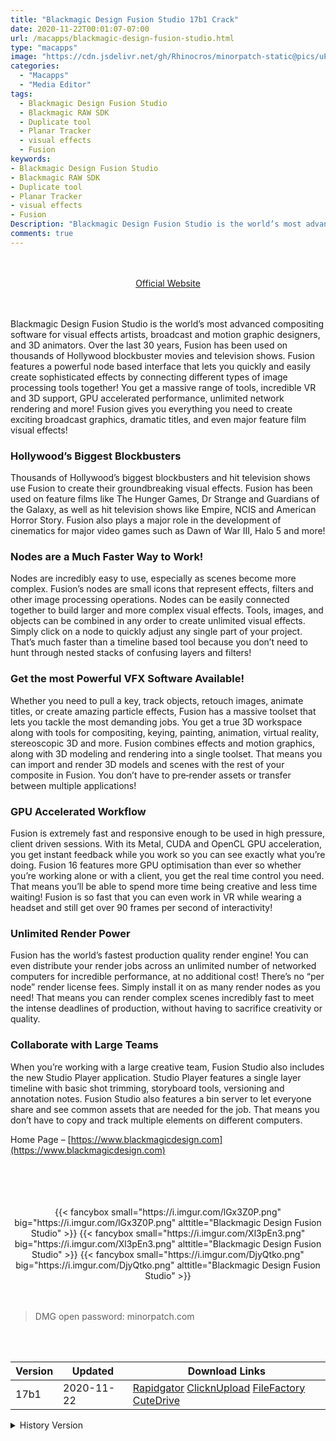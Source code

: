```yaml
---
title: "Blackmagic Design Fusion Studio 17b1 Crack"
date: 2020-11-22T00:01:07-07:00
url: /macapps/blackmagic-design-fusion-studio.html
type: "macapps"
image: "https://cdn.jsdelivr.net/gh/Rhinocros/minorpatch-static@pics/uPic/L8pC7G.png"
categories:
  - "Macapps"
  - "Media Editor"
tags:
  - Blackmagic Design Fusion Studio
  - Blackmagic RAW SDK
  - Duplicate tool
  - Planar Tracker
  - visual effects
  - Fusion
keywords:
- Blackmagic Design Fusion Studio
- Blackmagic RAW SDK
- Duplicate tool
- Planar Tracker
- visual effects
- Fusion
Description: "Blackmagic Design Fusion Studio is the world’s most advanced compositing software for visual effects artists, broadcast and motion graphic designers, and 3D animators"
comments: true
---
```


<br/>
<br/>
<center>
<a href="https://www.blackmagicdesign.com" target="blank"><div class="border px-4 border-blue-500 rounded-lg transition duration-500 
    ease-in-out w-48 text-lg text-blue-500 text-center hover:bg-blue-500 hover:text-white">
  Official Website 
</div></a>
</center>
<br/>
<br/>

Blackmagic Design Fusion Studio is the world’s most advanced compositing software for visual effects artists, broadcast and motion graphic designers, and 3D animators. Over the last 30 years, Fusion has been used on thousands of Hollywood blockbuster movies and television shows. Fusion features a powerful node based interface that lets you quickly and easily create sophisticated effects by connecting different types of image processing tools together! You get a massive range of tools, incredible VR and 3D support, GPU accelerated performance, unlimited network rendering and more! Fusion gives you everything you need to create exciting broadcast graphics, dramatic titles, and even major feature film visual effects!

### Hollywood’s Biggest Blockbusters

Thousands of Hollywood’s biggest blockbusters and hit television shows use Fusion to create their groundbreaking visual effects. Fusion has been used on feature films like The Hunger Games, Dr Strange and Guardians of the Galaxy, as well as hit television shows like Empire, NCIS and American Horror Story. Fusion also plays a major role in the development of cinematics for major video games such as Dawn of War III, Halo 5 and more!

### Nodes are a Much Faster Way to Work!

Nodes are incredibly easy to use, especially as scenes become more complex. Fusion’s nodes are small icons that represent effects, filters and other image processing operations. Nodes can be easily connected together to build larger and more complex visual effects. Tools, images, and objects can be combined in any order to create unlimited visual effects. Simply click on a node to quickly adjust any single part of your project. That’s much faster than a timeline based tool because you don’t need to hunt through nested stacks of confusing layers and filters!

### Get the most Powerful VFX Software Available!

Whether you need to pull a key, track objects, retouch images, animate titles, or create amazing particle effects, Fusion has a massive toolset that lets you tackle the most demanding jobs. You get a true 3D workspace along with tools for compositing, keying, painting, animation, virtual reality, stereoscopic 3D and more. Fusion combines effects and motion graphics, along with 3D modeling and rendering into a single toolset. That means you can import and render 3D models and scenes with the rest of your composite in Fusion. You don’t have to pre‑render assets or transfer between multiple applications!

### GPU Accelerated Workflow

Fusion is extremely fast and responsive enough to be used in high pressure, client driven sessions. With its Metal, CUDA and OpenCL GPU acceleration, you get instant feedback while you work so you can see exactly what you’re doing. Fusion 16 features more GPU optimisation than ever so whether you’re working alone or with a client, you get the real time control you need. That means you’ll be able to spend more time being creative and less time waiting! Fusion is so fast that you can even work in VR while wearing a headset and still get over 90 frames per second of interactivity!

### Unlimited Render Power

Fusion has the world’s fastest production quality render engine! You can even distribute your render jobs across an unlimited number of networked computers for incredible performance, at no additional cost! There’s no “per node” render license fees. Simply install it on as many render nodes as you need! That means you can render complex scenes incredibly fast to meet the intense deadlines of production, without having to sacrifice creativity or quality.

### Collaborate with Large Teams

When you’re working with a large creative team, Fusion Studio also includes the new Studio Player application. Studio Player features a single layer timeline with basic shot trimming, storyboard tools, versioning and annotation notes. Fusion Studio also features a bin server to let everyone share and see common assets that are needed for the job. That means you don’t have to copy and track multiple elements on different computers.

Home Page – [https://www.blackmagicdesign.com](https://www.blackmagicdesign.com)

<br/>
<br/>
<script async src="https://pagead2.googlesyndication.com/pagead/js/adsbygoogle.js"></script>
<ins class="adsbygoogle"
     style="display:block; text-align:center;"
     data-ad-layout="in-article"
     data-ad-format="fluid"
     data-ad-client="ca-pub-8746275014476192"
     data-ad-slot="5144997159"></ins>
<script>
     (adsbygoogle = window.adsbygoogle || []).push({});
</script>
<br/>
<br/>


<center>

<div class="w-full grid grid-cols-3 flex gap-2">
{{< fancybox small="https://i.imgur.com/lGx3Z0P.png" big="https://i.imgur.com/lGx3Z0P.png" alttitle="Blackmagic Design Fusion Studio" >}}
{{< fancybox small="https://i.imgur.com/Xl3pEn3.png" big="https://i.imgur.com/Xl3pEn3.png" alttitle="Blackmagic Design Fusion Studio" >}}
{{< fancybox small="https://i.imgur.com/DjyQtko.png" big="https://i.imgur.com/DjyQtko.png" alttitle="Blackmagic Design Fusion Studio" >}}
</div>

</center>

<br/>
<br/>


> DMG open password: minorpatch.com

<br/>

<br/>
<div id="history_version" class="history_version">

| Version | Updated | Download Links |
| ---- | ---- | ---- |
| 17b1 | 2020-11-22 | [Rapidgator](https://ouo.io/49Pp7K)   [ClicknUpload](https://ouo.io/gyRrvS)   [FileFactory](https://ouo.io/5n2fqA)   [CuteDrive](https://ouo.io/WCcTgP) |
<details>
<summary>History Version</summary>

| Version | Updated | Download Links |
| ---- | ---- | ---- |
| 16.2.22 | 2020-04-01 | [UsersCloud](https://ouo.io/v3hqcR)   [ClicknUpload](https://ouo.io/CyGkZe)   [FileFactory](https://ouo.io/WB4NjRs)   [CuteDrive](https://ouo.io/M2Maob) |
</details>

</div>

